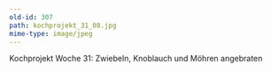 ```yaml
---
old-id: 307
path: kochprojekt_31_08.jpg
mime-type: image/jpeg
---
```

Kochprojekt Woche 31:
Zwiebeln, Knoblauch und Möhren angebraten
